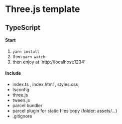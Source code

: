 # Three.js template

## TypeScript

#### Start
1. `yarn install`
2. then `yarn watch`
3. then enjoy at 'http://localhost:1234'

#### Include
- index.ts , index.html , styles.css
- tsconfig
- three.js
- tween.js
- parcel bundler
- parcel plugin for static files copy (folder: assets/...)
- .gitignore